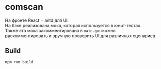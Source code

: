 # comscan
На фронте React + antd для UI.  
На бэке реализована мока, которая используется в юнит-тестах.  
Также эта мока закомментирована в `main.go`: можно раскомментировать и вручную проверить UI для различных сценариев.  

## Build
`npm run build`
